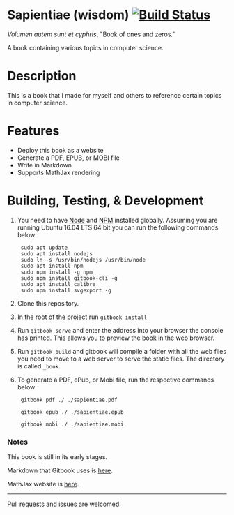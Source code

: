 # Sapientiae (wisdom) [![Build Status](https://travis-ci.org/jaylenw/Sapientiae.svg?branch=master)](https://travis-ci.org/jaylenw/Sapientiae)

*Volumen autem sunt et cyphris*, "Book of ones and zeros."  

A book containing various topics in computer science.

# Description

This is a book that I made for myself and others to reference certain topics in computer science.

# Features

* Deploy this book as a website
* Generate a PDF, EPUB, or MOBI file
* Write in Markdown
* Supports MathJax rendering

# Building, Testing, & Development

1. You need to have [Node](https://nodejs.org/en/) and [NPM](https://www.npmjs.com/) installed globally. Assuming you are running Ubuntu 16.04 LTS 64 bit you can run the following commands below:

        sudo apt update  
        sudo apt install nodejs  
        sudo ln -s /usr/bin/nodejs /usr/bin/node  
        sudo apt install npm
        sudo npm install -g npm
        sudo npm install gitbook-cli -g
        sudo apt install calibre
        sudo npm install svgexport -g

2. Clone this repository.

3. In the root of the project run `gitbook install`

4. Run `gitbook serve` and enter the address into your browser the console
has printed. This allows you to preview the book in the web browser.

5. Run `gitbook build` and gitbook will compile a folder with all the web files you need to move to a web server to serve the static files. The directory is called `_book`.

6. To generate a PDF, ePub, or Mobi file, run the respective commands below:

        gitbook pdf ./ ./sapientiae.pdf

        gitbook epub ./ ./sapientiae.epub

        gitbook mobi ./ ./sapientiae.mobi

### Notes

This book is still in its early stages.

Markdown that Gitbook uses is [here](https://toolchain.gitbook.com/syntax/markdown.html).

MathJax website is [here](https://www.mathjax.org/).

-------------------

Pull requests and issues are welcomed.
